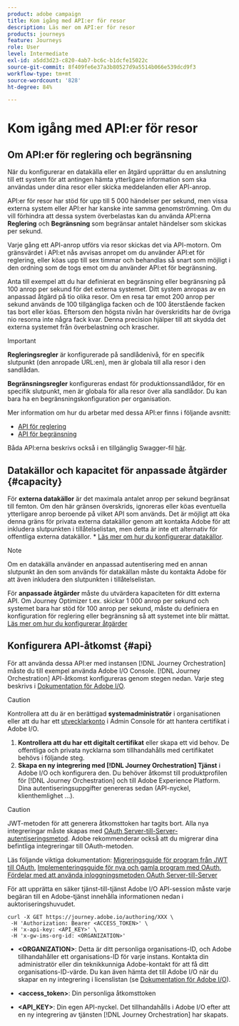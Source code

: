 ```yaml
---
product: adobe campaign
title: Kom igång med API:er för resor
description: Läs mer om API:er för resor
products: journeys
feature: Journeys
role: User
level: Intermediate
exl-id: a5dd3d23-c820-4ab7-bc6c-b1dcfe15022c
source-git-commit: 8f409fe6e37a3b80527d9a5514b066e539dcd9f3
workflow-type: tm+mt
source-wordcount: '828'
ht-degree: 84%

---
```


# Kom igång med API:er för resor

## Om API:er för reglering och begränsning

När du konfigurerar en datakälla eller en åtgärd upprättar du en anslutning till ett system för att antingen hämta ytterligare information som ska användas under dina resor eller skicka meddelanden eller API-anrop.

API:er för resor har stöd för upp till 5 000 händelser per sekund, men vissa externa system eller API:er har kanske inte samma genomströmning. Om du vill förhindra att dessa system överbelastas kan du använda API:erna **Reglering** och **Begränsning** som begränsar antalet händelser som skickas per sekund.

Varje gång ett API-anrop utförs via resor skickas det via API-motorn. Om gränsvärdet i API:et nås avvisas anropet om du använder API:et för reglering, eller köas upp till sex timmar och behandlas så snart som möjligt i den ordning som de togs emot om du använder API:et för begränsning.

Anta till exempel att du har definierat en begränsning eller begränsning på 100 anrop per sekund för det externa systemet. Ditt system anropas av en anpassad åtgärd på tio olika resor. Om en resa tar emot 200 anrop per sekund används de 100 tillgängliga facken och de 100 återstående facken tas bort eller köas. Eftersom den högsta nivån har överskridits har de övriga nio resorna inte några fack kvar. Denna precision hjälper till att skydda det externa systemet från överbelastning och krascher.

>[!IMPORTANT]
>
>**Regleringsregler** är konfigurerade på sandlådenivå, för en specifik slutpunkt (den anropade URL:en), men är globala till alla resor i den sandlådan.
>
>**Begränsningsregler** konfigureras endast för produktionssandlådor, för en specifik slutpunkt, men är globala för alla resor över alla sandlådor. Du kan bara ha en begränsningskonfiguration per organisation.

Mer information om hur du arbetar med dessa API:er finns i följande avsnitt:

* [API för reglering](capping.md)
* [API för begränsning](throttling.md)

Båda API:erna beskrivs också i en tillgänglig Swagger-fil [här](https://adobedocs.github.io/JourneyAPI/docs/).

## Datakällor och kapacitet för anpassade åtgärder {#capacity}

För **externa datakällor** är det maximala antalet anrop per sekund begränsat till femton. Om den här gränsen överskrids, ignoreras eller köas eventuella ytterligare anrop beroende på vilket API som används. Det är möjligt att öka denna gräns för privata externa datakällor genom att kontakta Adobe för att inkludera slutpunkten i tillåtelselistan, men detta är inte ett alternativ för offentliga externa datakällor. * [Läs mer om hur du konfigurerar datakällor](../datasource/about-data-sources.md).

>[!NOTE]
>
>Om en datakälla använder en anpassad autentisering med en annan slutpunkt än den som används för datakällan måste du kontakta Adobe för att även inkludera den slutpunkten i tillåtelselistan.

För **anpassade åtgärder** måste du utvärdera kapaciteten för ditt externa API. Om Journey Optimizer t.ex. skickar 1 000 anrop per sekund och systemet bara har stöd för 100 anrop per sekund, måste du definiera en konfiguration för reglering eller begränsning så att systemet inte blir mättat. [Läs mer om hur du konfigurerar åtgärder](../action/action.md)

## Konfigurera API-åtkomst {#api}

För att använda dessa API:er med instansen [!DNL Journey Orchestration] måste du till exempel använda Adobe I/O Console. [!DNL Journey Orchestration] API-åtkomst konfigureras genom stegen nedan. Varje steg beskrivs i [Dokumentation för Adobe I/O](https://www.adobe.io/authentication/auth-methods.html#!AdobeDocs/adobeio-auth/master/AuthenticationOverview/ServiceAccountIntegration.md).

>[!CAUTION]
>
>Kontrollera att du är en berättigad <b>systemadministratör</b> i organisationen eller att du har ett [utvecklarkonto](https://helpx.adobe.com/se/enterprise/using/manage-developers.html) i Admin Console för att hantera certifikat i Adobe I/O.

1. **Kontrollera att du har ett digitalt certifikat** eller skapa ett vid behov. De offentliga och privata nycklarna som tillhandahålls med certifikatet behövs i följande steg.
1. **Skapa en ny integrering med [!DNL Journey Orchestration] Tjänst** i Adobe I/O och konfigurera den. Du behöver åtkomst till produktprofilen för [!DNL Journey Orchestration] och till Adobe Experience Platform. Dina autentiseringsuppgifter genereras sedan (API-nyckel, klienthemlighet ...).

>[!CAUTION]
>
>JWT-metoden för att generera åtkomsttoken har tagits bort. Alla nya integreringar måste skapas med [OAuth Server-till-Server-autentiseringsmetod](https://experienceleague.adobe.com/docs/experience-platform/landing/platform-apis/api-authentication.html#select-oauth-server-to-server). Adobe rekommenderar också att du migrerar dina befintliga integreringar till OAuth-metoden.
>
>Läs följande viktiga dokumentation:
>[Migreringsguide för program från JWT till OAuth](https://developer.adobe.com/developer-console/docs/guides/authentication/ServerToServerAuthentication/migration/),
>[Implementeringsguide för nya och gamla program med OAuth](https://developer.adobe.com/developer-console/docs/guides/authentication/ServerToServerAuthentication/implementation/),
>[Fördelar med att använda inloggningsmetoden OAuth Server-till-Server](https://developer.adobe.com/developer-console/docs/guides/authentication/ServerToServerAuthentication/migration/#why-oauth-server-to-server-credentials)

För att upprätta en säker tjänst-till-tjänst Adobe I/O API-session måste varje begäran till en Adobe-tjänst innehålla informationen nedan i auktoriseringshuvudet.

```
curl -X GET https://journey.adobe.io/authoring/XXX \
 -H 'Authorization: Bearer <ACCESS_TOKEN>' \
 -H 'x-api-key: <API_KEY>' \
 -H 'x-gw-ims-org-id: <ORGANIZATION>'
```

* **&lt;ORGANIZATION>**: Detta är ditt personliga organisations-ID, och Adobe tillhandahåller ett organisations-ID för varje instans. Kontakta din administratör eller din teknikkunniga Adobe-kontakt för att få ditt organisations-ID-värde. Du kan även hämta det till Adobe I/O när du skapar en ny integrering i licenslistan (se <a href="https://www.adobe.io/authentication.html">Dokumentation för Adobe I/O</a>).

* **&lt;access_token>**: Din personliga åtkomsttoken

* **&lt;API_KEY>**: Din egen API-nyckel. Det tillhandahålls i Adobe I/O efter att en ny integrering av tjänsten [!DNL Journey Orchestration] har skapats.
